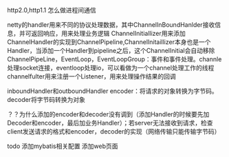 http2.0,http1.1
怎么做进程间通信

netty的handler用来不同的协议处理数据，其中ChannelInBoundHanlder接收信息，并可返回响应，用来处理业务逻辑
ChannelInitiallizer用来添加ChannelHandler的实现到ChannelPipeline,ChannelInitaillizer本身也是一个Handler，当添加一个Handler到pipeline之后，这个ChannelInitial会自动移除
ChannelPipeLine，EventLoop，EventLoopGroup：事件和事件处理。channle处理socket连接，eventloop处理io，可以看做为一个channel处理工作的线程
channelfulter用来注册一个Listener，用来处理操作结果的回调

inboundHandler和outboundHandler
encoder：将请求的对象转换为字节码。decoder将字节码转换为对象

？？为什么添加的encoder和decoder没有调到（添加Handler的时候要先加Decoder和encoder，最后加业务Handler）；若server无法接收到请求，检查client发送请求的格式和encoder，decoder的实现（网络传输只能传输字节码）


todo
添加mybatis相关配置
添加web页面